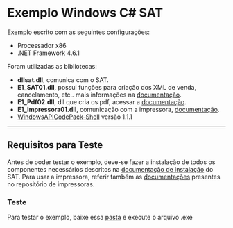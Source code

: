 
# Exemplo Windows C# SAT #

Exemplo escrito com as seguintes configurações: 
- Processador x86
- .NET Framework 4.6.1

Foram utilizadas as bibliotecas:
- **dllsat.dll**, comunica com o SAT.
- **E1_SAT01.dll**, possui funções para criação dos XML de venda, cancelamento, etc.. mais informações na [documentação](https://elgindevelopercommunity.github.io/group__s0.html).
- **E1_Pdf02.dll**, dll que cria os pdf, acessar a [documentação](https://elgindevelopercommunity.github.io/group__g9.html).
- **E1_Impressora01.dll**, comunicação com a impressora, [documentação](https://elgindevelopercommunity.github.io/group___m1.html).
- [WindowsAPICodePack-Shell](https://github.com/aybe/Windows-API-Code-Pack-1.1) versão 1.1.1

<hr>

## Requisitos para Teste ##
Antes de poder testar o exemplo, deve-se fazer a instalação de todos os componentes necessários descritos na [documentação de instalação](https://github.com/ElginDeveloperCommunity/SAT/blob/master/Elgin/SMART%20SAT/Documenta%C3%A7%C3%A3o/Manual%20Unificado%20SAT%20Elgin.pdf) do SAT. 
Para usar a impressora, referir também às [documentações](https://github.com/ElginDeveloperCommunity/Impressoras) presentes no repositório de impressoras.

### Teste ###
Para testar o exemplo, baixe essa [pasta](https://github.com/ElginDeveloperCommunity/SAT/tree/master/Elgin/SMART%20SAT/Exemplo/SATElgin/SATElginFramework/bin/x86/Debug) e execute o arquivo .exe